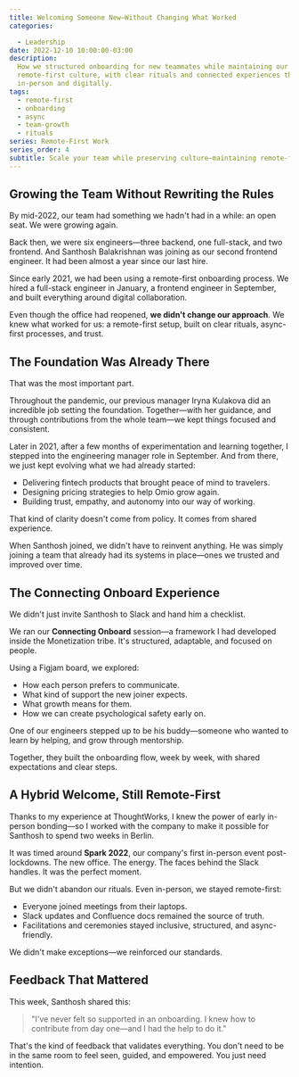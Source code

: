 ```yaml
---
title: Welcoming Someone New—Without Changing What Worked
categories:

  - Leadership
date: 2022-12-10 10:00:00-03:00
description:
  How we structured onboarding for new teammates while maintaining our
  remote-first culture, with clear rituals and connected experiences that work both
  in-person and digitally.
tags:
  - remote-first
  - onboarding
  - async
  - team-growth
  - rituals
series: Remote-First Work
series_order: 4
subtitle: Scale your team while preserving culture—maintaining remote-first onboarding practices that create connection, clarity, and confidence for new hires
---
```


## Growing the Team Without Rewriting the Rules

By mid-2022, our team had something we hadn't had in a while: an open seat. We were growing again.

Back then, we were six engineers—three backend, one full-stack, and two frontend. And Santhosh Balakrishnan was joining as our second frontend engineer. It had been almost a year since our last hire.

Since early 2021, we had been using a remote-first onboarding process. We hired a full-stack engineer in January, a frontend engineer in September, and built everything around digital collaboration.

Even though the office had reopened, **we didn't change our approach**. We knew what worked for us: a remote-first setup, built on clear rituals, async-first processes, and trust.

## The Foundation Was Already There

That was the most important part.

Throughout the pandemic, our previous manager Iryna Kulakova did an incredible job setting the foundation. Together—with her guidance, and through contributions from the whole team—we kept things focused and consistent.

Later in 2021, after a few months of experimentation and learning together, I stepped into the engineering manager role in September. And from there, we just kept evolving what we had already started:

- Delivering fintech products that brought peace of mind to travelers.
- Designing pricing strategies to help Omio grow again.
- Building trust, empathy, and autonomy into our way of working.

That kind of clarity doesn't come from policy. It comes from shared experience.

When Santhosh joined, we didn't have to reinvent anything. He was simply joining a team that already had its systems in place—ones we trusted and improved over time.

## The Connecting Onboard Experience

We didn't just invite Santhosh to Slack and hand him a checklist.

We ran our **Connecting Onboard** session—a framework I had developed inside the Monetization tribe. It's structured, adaptable, and focused on people.

Using a Figjam board, we explored:

- How each person prefers to communicate.
- What kind of support the new joiner expects.
- What growth means for them.
- How we can create psychological safety early on.

One of our engineers stepped up to be his buddy—someone who wanted to learn by helping, and grow through mentorship.

Together, they built the onboarding flow, week by week, with shared expectations and clear steps.

## A Hybrid Welcome, Still Remote-First

Thanks to my experience at ThoughtWorks, I knew the power of early in-person bonding—so I worked with the company to make it possible for Santhosh to spend two weeks in Berlin.

It was timed around **Spark 2022**, our company's first in-person event post-lockdowns. The new office. The energy. The faces behind the Slack handles. It was the perfect moment.

But we didn't abandon our rituals.
Even in-person, we stayed remote-first:

- Everyone joined meetings from their laptops.
- Slack updates and Confluence docs remained the source of truth.
- Facilitations and ceremonies stayed inclusive, structured, and async-friendly.

We didn't make exceptions—we reinforced our standards.

## Feedback That Mattered

This week, Santhosh shared this:

> "I've never felt so supported in an onboarding. I knew how to contribute from day one—and I had the help to do it."

That's the kind of feedback that validates everything.
You don't need to be in the same room to feel seen, guided, and empowered.
You just need intention.
